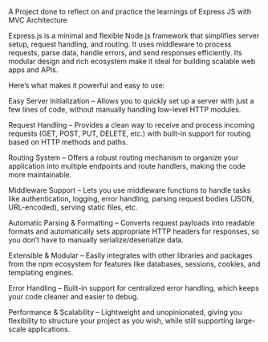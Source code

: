 A Project done to reflect on and practice the learnings of Express JS with MVC Architecture

Express.js is a minimal and flexible Node.js framework that simplifies server setup, request handling, and routing. It uses middleware to process requests, parse data, handle errors, and send responses efficiently. Its modular design and rich ecosystem make it ideal for building scalable web apps and APIs.


Here’s what makes it powerful and easy to use:

Easy Server Initialization – Allows you to quickly set up a server with just a few lines of code, without manually handling low-level HTTP modules.

Request Handling – Provides a clean way to receive and process incoming requests (GET, POST, PUT, DELETE, etc.) with built-in support for routing based on HTTP methods and paths.

Routing System – Offers a robust routing mechanism to organize your application into multiple endpoints and route handlers, making the code more maintainable.

Middleware Support – Lets you use middleware functions to handle tasks like authentication, logging, error handling, parsing request bodies (JSON, URL-encoded), serving static files, etc.

Automatic Parsing & Formatting – Converts request payloads into readable formats and automatically sets appropriate HTTP headers for responses, so you don’t have to manually serialize/deserialize data.

Extensible & Modular – Easily integrates with other libraries and packages from the npm ecosystem for features like databases, sessions, cookies, and templating engines.

Error Handling – Built-in support for centralized error handling, which keeps your code cleaner and easier to debug.

Performance & Scalability – Lightweight and unopinionated, giving you flexibility to structure your project as you wish, while still supporting large-scale applications.
